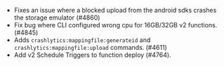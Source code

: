 - Fixes an issue where a blocked upload from the android sdks crashes the storage emulator (#4860)
- Fix bug where CLI configured wrong cpu for 16GB/32GB v2 functions. (#4845)
- Adds `crashlytics:mappingfile:generateid` and `crashlytics:mappingfile:upload` commands. (#4611)
- Add v2 Schedule Triggers to function deploy (#4764).
